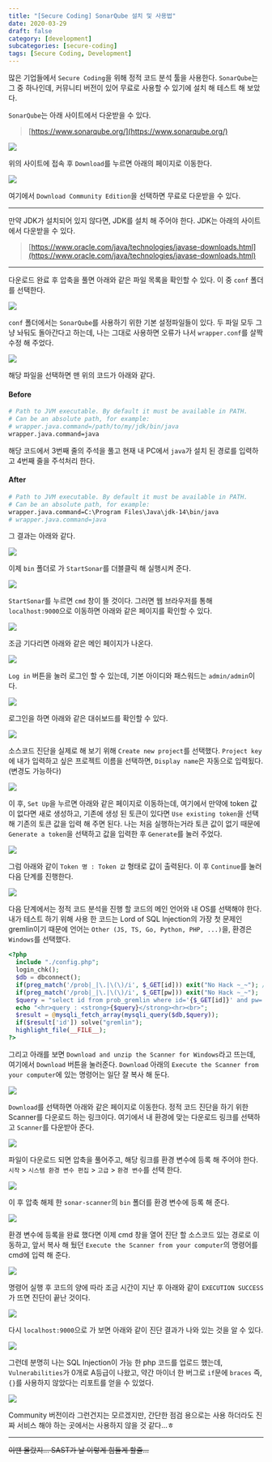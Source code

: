```yaml
---
title: "[Secure Coding] SonarQube 설치 및 사용법"
date: 2020-03-29
draft: false
category: [development]
subcategories: [secure-coding]
tags: [Secure Coding, Development]
---
```


많은 기업들에서 `Secure Coding`을 위해 정적 코드 분석 툴을 사용한다.
`SonarQube`는 그 중 하나인데, 커뮤니티 버전이 있어 무료로 사용할 수 있기에 설치 해 테스트 해 보았다.  

<!--more-->

`SonarQube`는 아래 사이트에서 다운받을 수 있다.  

> [https://www.sonarqube.org/](https://www.sonarqube.org/)

![](/images/development/secure/sonarqube/sonar_install_01.png)  

위의 사이트에 접속 후 `Download`를 누르면 아래의 페이지로 이동한다.  

![](/images/development/secure/sonarqube/sonar_install_02.png)  

여기에서 `Download Community Edition`을 선택하면 무료로 다운받을 수 있다.  

---  

만약 JDK가 설치되어 있지 않다면, JDK를 설치 해 주어야 한다.
JDK는 아래의 사이트에서 다운받을 수 있다.  

> [https://www.oracle.com/java/technologies/javase-downloads.html](https://www.oracle.com/java/technologies/javase-downloads.html)

---  

다운로드 완료 후 압축을 풀면 아래와 같은 파일 목록을 확인할 수 있다.
이 중 `conf` 폴더를 선택한다.  

![](/images/development/secure/sonarqube/sonar_install_03.png)  

`conf` 폴더에서는 `SonarQube`를 사용하기 위한 기본 설정파일들이 있다.
두 파일 모두 그냥 놔둬도 돌아간다고 하는데, 나는 그대로 사용하면 오류가 나서 `wrapper.conf`를 살짝 수정 해 주었다.  

![](/images/development/secure/sonarqube/sonar_install_04.png)  

해당 파일을 선택하면 맨 위의 코드가 아래와 같다.  

#### Before
```sh
# Path to JVM executable. By default it must be available in PATH.
# Can be an absolute path, for example:
# wrapper.java.command=/path/to/my/jdk/bin/java
wrapper.java.command=java
```

해당 코드에서 3번째 줄의 주석을 풀고 현재 내 PC에서 `java`가 설치 된 경로를 입력하고 4번째 줄을 주석처리 한다.  

#### After
```sh
# Path to JVM executable. By default it must be available in PATH.
# Can be an absolute path, for example:
wrapper.java.command=C:\Program Files\Java\jdk-14\bin/java
# wrapper.java.command=java
```

그 결과는 아래와 같다.  

![](/images/development/secure/sonarqube/sonar_install_05.png)  

이제 `bin` 폴더로 가 `StartSonar`를 더블클릭 해 실행시켜 준다.  

![](/images/development/secure/sonarqube/sonar_install_06.png)  

`StartSonar`를 누르면 `cmd` 창이 뜰 것이다.
그러면 웹 브라우저를 통해 `localhost:9000`으로 이동하면 아래와 같은 페이지를 확인할 수 있다.  

![](/images/development/secure/sonarqube/sonar_install_07.png)  

조금 기다리면 아래와 같은 메인 페이지가 나온다.  

![](/images/development/secure/sonarqube/sonar_install_08.png)  

`Log in` 버튼을 눌러 로그인 할 수 있는데, 기본 아이디와 패스워드는 `admin/admin`이다.  

![](/images/development/secure/sonarqube/sonar_install_09.png)  

로그인을 하면 아래와 같은 대쉬보드를 확인할 수 있다.  

![](/images/development/secure/sonarqube/sonar_install_10.png)  

소스코드 진단을 실제로 해 보기 위해 `Create new project`를 선택했다.
`Project key`에 내가 입력하고 싶은 프로젝트 이름을 선택하면, `Display name`은 자동으로 입력됬다. (변경도 가능하다)  

![](/images/development/secure/sonarqube/sonar_install_11.png)  

이 후, `Set Up`을 누르면 아래와 같은 페이지로 이동하는데, 여기에서 만약에 token 값이 없다면 새로 생성하고, 기존에 생성 된 토큰이 있다면 `Use existing token`을 선택 해 기존의 토큰 값을 입력 해 주면 된다.
나는 처음 실행하는거라 토큰 값이 없기 때문에 `Generate a token`을 선택하고 값을 입력한 후 `Generate`를 눌러 주었다.  

![](/images/development/secure/sonarqube/sonar_install_12.png)  

그럼 아래와 같이 `Token 명 : Token 값` 형태로 값이 출력된다.
이 후 `Continue`를 눌러 다음 단계를 진행한다.  

![](/images/development/secure/sonarqube/sonar_install_13.png)  

다음 단계에서는 정적 코드 분석을 진행 할 코드의 메인 언어와 내 OS를 선택해야 한다.
내가 테스트 하기 위해 사용 한 코드는 Lord of SQL Injection의 가장 첫 문제인 gremlin이기 때문에 언어는 `Other (JS, TS, Go, Python, PHP, ...)`을, 환경은 `Windows`를 선택했다.  

```php
<?php
  include "./config.php";
  login_chk();
  $db = dbconnect();
  if(preg_match('/prob|_|\.|\(\)/i', $_GET[id])) exit("No Hack ~_~"); // do not try to attack another table, database!
  if(preg_match('/prob|_|\.|\(\)/i', $_GET[pw])) exit("No Hack ~_~");
  $query = "select id from prob_gremlin where id='{$_GET[id]}' and pw='{$_GET[pw]}'";
  echo "<hr>query : <strong>{$query}</strong><hr><br>";
  $result = @mysqli_fetch_array(mysqli_query($db,$query));
  if($result['id']) solve("gremlin");
  highlight_file(__FILE__);
?>
```

그리고 아래를 보면 `Download and unzip the Scanner for Windows`라고 뜨는데, 여기에서 `Download` 버튼을 눌러준다.
`Download` 아래의 `Execute the Scanner from your computer`에 있는 명령어는 일단 잘 복사 해 둔다.  

![](/images/development/secure/sonarqube/sonar_install_14.png)  

`Download`를 선택하면 아래와 같은 페이지로 이동한다.
정적 코드 진단을 하기 위한 Scanner를 다운로드 하는 링크이다.
여기에서 내 환경에 맞는 다운로드 링크를 선택하고 `Scanner`를 다운받아 준다.  

![](/images/development/secure/sonarqube/sonar_install_15.png)  

파일이 다운로드 되면 압축을 풀어주고, 해당 링크를 환경 변수에 등록 해 주어야 한다.
`시작` > `시스템 환경 변수 편집` > `고급` > `환경 변수`를 선택 한다.  

![](/images/development/secure/sonarqube/sonar_install_16.png)  

이 후 압축 해제 한 `sonar-scanner`의 `bin` 폴더를 환경 변수에 등록 해 준다.  

![](/images/development/secure/sonarqube/sonar_install_17.png)  

환경 변수에 등록을 완료 했다면 이제 cmd 창을 열어 진단 할 소스코드 있는 경로로 이동하고, 앞서 복사 해 뒀던 `Execute the Scanner from your computer`의 명령어를 cmd에 입력 해 준다.  

![](/images/development/secure/sonarqube/sonar_install_18.png)  

명령어 실행 후 코드의 양에 따라 조금 시간이 지난 후 아래와 같이 `EXECUTION SUCCESS`가 뜨면 진단이 끝난 것이다.  

![](/images/development/secure/sonarqube/sonar_install_19.png)  

다시 `localhost:9000`으로 가 보면 아래와 같이 진단 결과가 나와 있는 것을 알 수 있다.  

![](/images/development/secure/sonarqube/sonar_install_20.png)  

그런데 분명히 나는 SQL Injection이 가능 한 php 코드를 업로드 했는데, `Vulnerabilities`가 0개로 A등급이 나왔고, 약간 마이너 한 버그로 `if`문에 `braces` 즉, `{}`를 사용하지 않았다는 리포트를 얻을 수 있었다.  

![](/images/development/secure/sonarqube/sonar_install_21.png)  

Community 버전이라 그런건지는 모르겠지만, 간단한 점검 용으로는 사용 하더라도 진짜 서비스 해야 하는 곳에서는 사용하지 않을 것 같다...ㅎ  

--- 

~~이땐 몰랐지... SAST가 날 이렇게 힘들게 할줄...~~